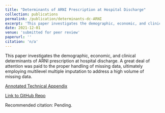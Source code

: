 ```yaml
---
title: "Determinants of ARNI Prescription at Hospital Discharge"
collection: publications
permalink: /publication/determinants-dc-ARNI
excerpt: 'This paper investigates the demographic, economic, and clinical determinants of ARNI prescription at hospital discharge.'
date: 2021-12-01
venue: 'submitted for peer review'
paperurl: ''
citation: 'n/a'
---
```

This paper investigates the demographic, economic, and clinical determinants of ARNI prescription at hospital discharge. A great deal of attention was paid to the proper handling of missing data, ultimately employing multilevel multiple imputation to address a high volume of missing data. 

[Annotated Technical Appendix](https://jeffreyshowtran.github.io/files/tech_appendix.html)

[Link to GitHub Repo](https://github.com/jeffreyshowtran/ARNI-prescription-determinants)

Recommended citation: Pending.